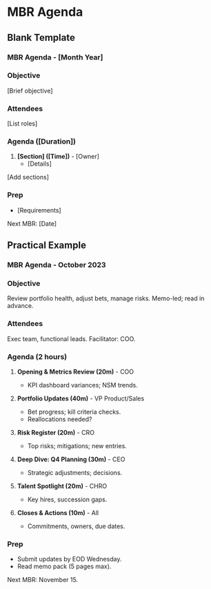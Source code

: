 
# MBR Agenda

## Blank Template

### MBR Agenda - [Month Year]

### Objective
[Brief objective]

### Attendees
[List roles]

### Agenda ([Duration])
1. **[Section] ([Time])** - [Owner]  
   - [Details]

[Add sections]

### Prep
- [Requirements]

Next MBR: [Date]

## Practical Example

### MBR Agenda - October 2023

### Objective
Review portfolio health, adjust bets, manage risks. Memo-led; read in advance.

### Attendees
Exec team, functional leads. Facilitator: COO.

### Agenda (2 hours)
1. **Opening & Metrics Review (20m)** - COO  
   - KPI dashboard variances; NSM trends.

2. **Portfolio Updates (40m)** - VP Product/Sales  
   - Bet progress; kill criteria checks.
   - Reallocations needed?

3. **Risk Register (20m)** - CRO  
   - Top risks; mitigations; new entries.

4. **Deep Dive: Q4 Planning (30m)** - CEO  
   - Strategic adjustments; decisions.

5. **Talent Spotlight (20m)** - CHRO  
   - Key hires, succession gaps.

6. **Closes & Actions (10m)** - All  
   - Commitments, owners, due dates.

### Prep
- Submit updates by EOD Wednesday.
- Read memo pack (5 pages max).

Next MBR: November 15.
